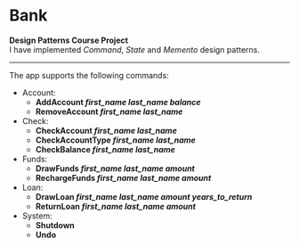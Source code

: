 # Bank
<b>Design Patterns Course Project</b> <br/>
I have implemented <i>Command</i>, <i>State</i> and <i>Memento</i> design patterns.

<hr />

The app supports the following commands:
<ul>
    <li>
        Account:
        <ul>
            <li><b>AddAccount <i>first_name</i> <i>last_name</i> <i>balance</i></b></li>
            <li><b>RemoveAccount <i>first_name</i> <i>last_name</i></b></li>
        </ul>
    </li>
    <li>
        Check:
        <ul>
            <li><b>CheckAccount <i>first_name</i> <i>last_name</i></b></li>
            <li><b>CheckAccountType <i>first_name</i> <i>last_name</i></b></li>
            <li><b>CheckBalance <i>first_name</i> <i>last_name</i></b></li>
        </ul>
    </li>
    <li>
        Funds:
        <ul>
            <li><b>DrawFunds <i>first_name</i> <i>last_name</i> <i>amount</i></b></li>
            <li><b>RechargeFunds <i>first_name</i> <i>last_name</i> <i>amount</i></b></li>
        </ul>
    </li>
    <li>
        Loan:
        <ul>
            <li><b>DrawLoan <i>first_name</i> <i>last_name</i> <i>amount</i> <i>years_to_return</i></b></li>
            <li><b>ReturnLoan <i>first_name</i> <i>last_name</i> <i>amount</i></b></li>
        </ul>
    </li>
    <li>
        System:
        <ul>
            <li><b>Shutdown</b></li>
            <li><b>Undo</b></li>
        </ul>
    </li>
</ul>